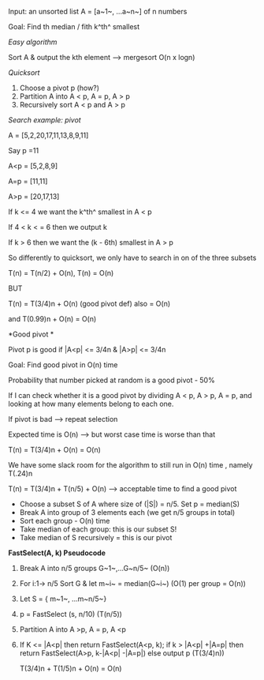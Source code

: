 Input: an unsorted list A = [a~1~, ...a~n~] of n numbers

Goal: Find th median / fith k^th^ smallest

*Easy algorithm*

Sort A & output the kth element --> mergesort O(n x logn)

*Quicksort*

1. Choose a pivot p (how?)
2. Partition A into A < p, A = p, A > p
3. Recursively sort A < p and A > p

*Search example: pivot*

A = [5,2,20,17,11,13,8,9,11]

Say p =11

A<p = [5,2,8,9]

A=p = [11,11]

A>p = [20,17,13]

If k <= 4 we want the k^th^ smallest in A < p

If 4 < k < = 6 then we output k

If k > 6 then we want the (k - 6th) smallest in A > p

So differently to quicksort, we only have to search in on of the three subsets

T(n) = T(n/2) + O(n), T(n) = O(n)

BUT

T(n) = T(3/4)n + O(n) (good pivot def) also = O(n)

and T(0.99)n + O(n) = O(n)

*Good pivot *

Pivot p is good if |A<p| <= 3/4n & |A>p| <= 3/4n

Goal: Find good pivot in O(n) time

Probability that number picked at random is a good pivot - 50%

If I can check whether it is a good pivot by dividing A < p, A > p, A =
p, and looking at how many elements belong to each one.

If pivot is bad --> repeat selection

Expected time is O(n) --> but worst case time is worse than that

T(n) = T(3/4)n + O(n) = O(n)

We have some slack room for the algorithm to still run in O(n) time ,
namely T(.24)n

T(n) = T(3/4)n + T(n/5) + O(n) --> acceptable time to find a good pivot

- Choose a subset S of A where size of (|S|) = n/5. Set p = median(S)
- Break A into group of 3 elements each (we get n/5 groups in total)
- Sort each group - O(n) time
- Take median of each group: this is our subset S!
- Take median of S recursively = this is our pivot

**FastSelect(A, k) Pseudocode**

1. Break A into n/5 groups G~1~,...G~n/5~ (O(n))
2. For i:1-> n/5 Sort G & let m~i~ = median(G~i~) (O(1) per group = O(n))
3. Let S = { m~1~, ...m~n/5~}
4. p = FastSelect (s, n/10) (T(n/5))
5. Partition A into A >p, A = p, A <p
6. If K <= |A<p| then return FastSelect(A<p, k); if k > |A<p| +|A=p|
   then return FastSelect(A>p, k-|A<p| -|A=p|) else output p (T(3/4)n))


   T(3/4)n + T(1/5)n + O(n) = O(n)



